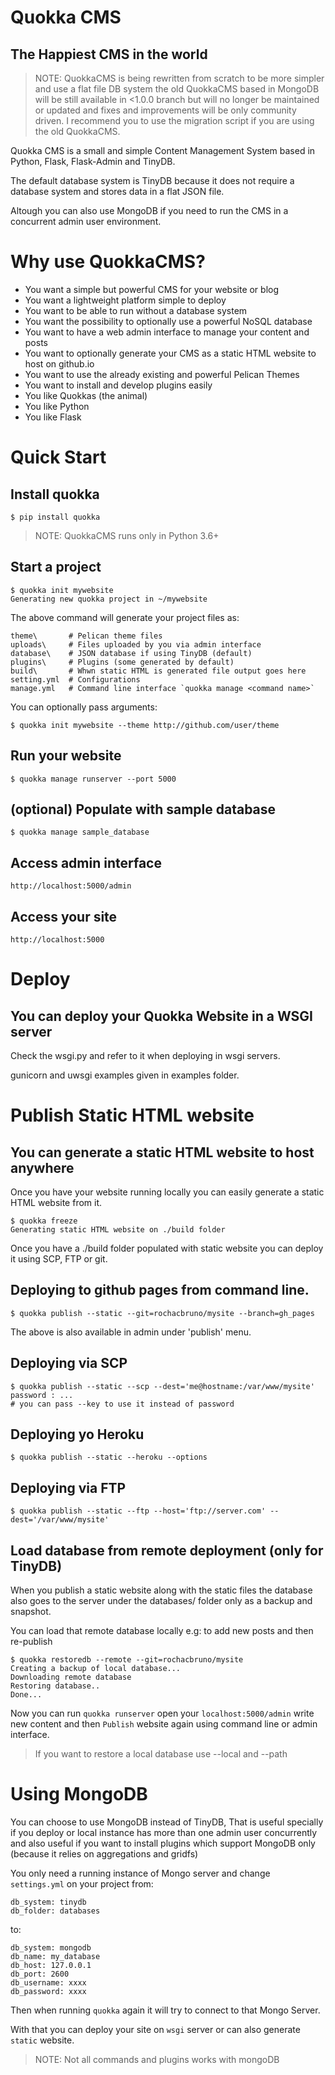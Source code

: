 # Quokka CMS
## The Happiest CMS in the world


> NOTE: QuokkaCMS is being rewritten from scratch to be more simpler and use a flat file DB system
> the old QuokkaCMS based in MongoDB will be still available in <1.0.0 branch but will no longer be
> maintained or updated and fixes and improvements will be only community driven.
> I recommend you to use the migration script if you are using the old QuokkaCMS.

Quokka CMS is a small and simple Content Management System based
in Python, Flask, Flask-Admin and TinyDB.

The default database system is TinyDB because it does not require a database system
and stores data in a flat JSON file.

Altough you can also use MongoDB if you need to run the CMS in a concurrent admin user
environment.

# Why use QuokkaCMS?

- You want a simple but powerful CMS for your website or blog
- You want a lightweight platform simple to deploy
- You want to be able to run without a database system
- You want the possibility to optionally use a powerful NoSQL database
- You want to have a web admin interface to manage your content and posts
- You want to optionally generate your CMS as a static HTML website to host on github.io
- You want to use the already existing and powerful Pelican Themes
- You want to install and develop plugins easily
- You like Quokkas (the animal)
- You like Python
- You like Flask

# Quick Start

## Install quokka

    $ pip install quokka

> NOTE: QuokkaCMS runs only in Python 3.6+

## Start a project

    $ quokka init mywebsite
    Generating new quokka project in ~/mywebsite

The above command will generate your project files as:

    theme\       # Pelican theme files
    uploads\     # Files uploaded by you via admin interface
    database\    # JSON database if using TinyDB (default)
    plugins\     # Plugins (some generated by default)
    build\       # Whwn static HTML is generated file output goes here
    setting.yml  # Configurations
    manage.yml   # Command line interface `quokka manage <command name>`

You can optionally pass arguments:

    $ quokka init mywebsite --theme http://github.com/user/theme

## Run your website

    $ quokka manage runserver --port 5000

## (optional) Populate with sample database

    $ quokka manage sample_database

## Access admin interface

    http://localhost:5000/admin

## Access your site

    http://localhost:5000


# Deploy

## You can deploy your Quokka Website in a WSGI server

Check the wsgi.py and refer to it when deploying in wsgi servers.

gunicorn and uwsgi examples given in examples folder.

# Publish Static HTML website

## You can generate a static HTML website to host anywhere

Once you have your website running locally you can easily generate a
static HTML website from it.

    $ quokka freeze
    Generating static HTML website on ./build folder

Once you have a ./build folder populated with static website you can deploy it
using SCP, FTP or git.

## Deploying to github pages from command line.

    $ quokka publish --static --git=rochacbruno/mysite --branch=gh_pages

The above is also available in admin under 'publish' menu.


## Deploying via SCP

    $ quokka publish --static --scp --dest='me@hostname:/var/www/mysite'
    password : ...
    # you can pass --key to use it instead of password

## Deploying yo Heroku

    $ quokka publish --static --heroku --options

## Deploying via FTP

    $ quokka publish --static --ftp --host='ftp://server.com' --dest='/var/www/mysite'

## Load database from remote deployment (only for TinyDB)

When you publish a static website along with the static files the database also
goes to the server under the databases/ folder only as a backup and snapshot.

You can load that remote database locally e.g: to add new posts and then re-publish

    $ quokka restoredb --remote --git=rochacbruno/mysite
    Creating a backup of local database...
    Downloading remote database
    Restoring database..
    Done...

Now you can run `quokka runserver` open your `localhost:5000/admin` write new content
and then `Publish` website again using command line or admin interface.

> If you want to restore a local database use --local and --path

# Using MongoDB

You can choose to use MongoDB instead of TinyDB, That is useful specially if
you deploy or local instance has more than one admin user concurrently
and also useful if you want to install plugins which support MongoDB only
(because it relies on aggregations and gridfs)

You only need a running instance
of Mongo server and change `settings.yml` on your project from:

    db_system: tinydb
    db_folder: databases

to:

    db_system: mongodb
    db_name: my_database
    db_host: 127.0.0.1
    db_port: 2600
    db_username: xxxx
    db_password: xxxx

Then when running `quokka` again it will try to connect to that Mongo Server.

With that you can deploy your site on `wsgi` server or can also generate `static` website.

> NOTE: Not all commands and plugins works with mongoDB
